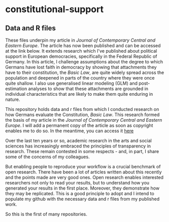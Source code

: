 # constitutional-support
## Data and R files ## 

These files underpin my article in *Journal of Contemporary Central and Eastern Europe*. The article has now been published and can be accessed at the link below. It extends research which I've published about political support in European democracies, specifically in the Federal Republic of Germany. In this article, I challenge assumptions about the degree to which Germans have lost faith in democracy by showing that attachments they have to their constitution, the *Basic Law*, are quite widely spread across the population and deepened in parts of the country where they were once quite shallow. I also use generalised linear modeling (GLM) and post-estimation analyses to show that these attachments are grounded in individual characteristics that are likely to make them quite enduring in nature.

This repository holds data and r files from which I conducted research on how Germans evaluate the Constitution, *Basic Law*. This research formed the basis of my article in the  *Journal of Contemporary Central and Eastern Europe*. I will add a permanent copy of the article as soon as copyright enables me to do so. In the meantime, you can access it [here](https://www.tandfonline.com/eprint/8BWNMYNC8AYX6RFASES9/full?target=10.1080/25739638.2020.1833562)

Over the last ten years or so, academic research in the arts and social sciences has increasingly embraced the principles of transparency in research. These remain contested in some respects - and, in part, I share some of the concerns of my colleagues. 

But enabling people to reproduce your workflow is a crucial benchmark of open research. There have been a lot of articles written about this recently and the points made are very good ones. Open research enables interested researchers not only to read your results, but to understand how you generated your results in the first place. Moreover, they demonstrate how they may be replicated. This is a good principle to adopt and I intend to populate my github with the necessary data and r files from my published work.

So this is the first of many repositories. 



